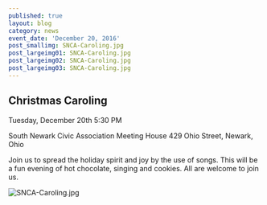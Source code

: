 ```yaml
---
published: true
layout: blog
category: news
event_date: 'December 20, 2016'
post_smallimg: SNCA-Caroling.jpg
post_largeimg01: SNCA-Caroling.jpg
post_largeimg02: SNCA-Caroling.jpg
post_largeimg03: SNCA-Caroling.jpg
---
```

## Christmas Caroling

Tuesday, December 20th
5:30 PM

South Newark Civic Association Meeting House
429 Ohio Street, Newark, Ohio

Join us to spread the holiday spirit and joy by the use of songs. This will be a fun evening of hot chocolate, singing and cookies. All are welcome to join us.



![SNCA-Caroling.jpg]({{site.baseurl}}/_posts/news/SNCA-Caroling.jpg)
